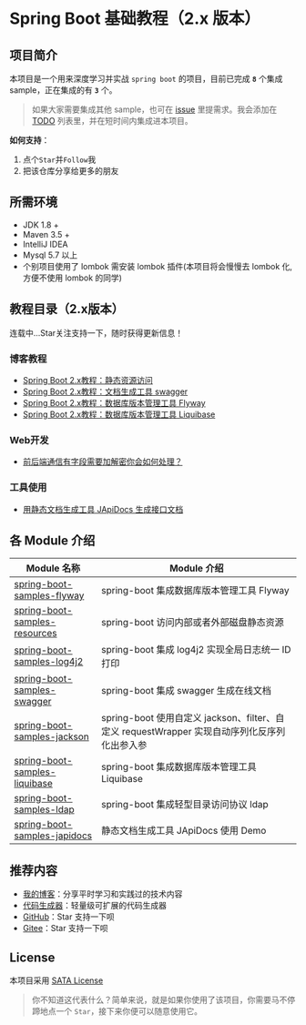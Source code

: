 # Spring Boot 基础教程（2.x 版本）

## 项目简介
本项目是一个用来深度学习并实战 `spring boot` 的项目，目前已完成 **`8`** 个集成 sample，正在集成的有 **`3`** 个。

> 如果大家需要集成其他 sample，也可在 [issue](https://github.com/zhuyizhuo/spring-boot-samples/issues/new) 里提需求。我会添加在 [TODO](./TODO.md) 列表里，并在短时间内集成进本项目。

**如何支持**：
1. 点个`Star`并`Follow`我
2. 把该仓库分享给更多的朋友

## 所需环境
- JDK 1.8 +
- Maven 3.5 +
- IntelliJ IDEA
- Mysql 5.7 以上
- 个别项目使用了 lombok 需安装 lombok 插件(本项目将会慢慢去 lombok 化,方便不使用 lombok 的同学)

## 教程目录（2.x版本）

连载中...Star关注支持一下，随时获得更新信息！

### 博客教程

- [Spring Boot 2.x教程：静态资源访问](http://zhuyizhuo.online/2020/06/11/spring-boot-resources-visit/)
- [Spring Boot 2.x教程：文档生成工具 swagger](http://zhuyizhuo.online/2020/06/17/spring-boot-swagger/)
- [Spring Boot 2.x教程：数据库版本管理工具 Flyway](http://zhuyizhuo.online/2020/06/21/spring-boot-flyway-database-version-control/)
- [Spring Boot 2.x教程：数据库版本管理工具 Liquibase](http://zhuyizhuo.online/2020/07/04/spring-boot-liquibase-database-version-controller/)

### Web开发
- [前后端通信有字段需要加解密你会如何处理？](http://zhuyizhuo.online/2020/07/12/spring-boot-jackson/)

### 工具使用
- [用静态文档生成工具 JApiDocs 生成接口文档](http://zhuyizhuo.online/2020/07/16/japidocs/)

## 各 Module 介绍

| Module 名称                                                  | Module 介绍                                                  |
| ------------------------------------------------------------ | ------------------------------------------------------------ |
| [spring-boot-samples-flyway](./spring-boot-2.x-samples/spring-boot-samples-flyway) | spring-boot 集成数据库版本管理工具 Flyway |
| [spring-boot-samples-resources](./spring-boot-2.x-samples/spring-boot-samples-resources) | spring-boot 访问内部或者外部磁盘静态资源 |
| [spring-boot-samples-log4j2](./spring-boot-2.x-samples/spring-boot-samples-log4j2)     | spring-boot 集成 log4j2 实现全局日志统一 ID 打印 |
| [spring-boot-samples-swagger](./spring-boot-2.x-samples/spring-boot-samples-swagger) | spring-boot 集成 swagger 生成在线文档 |
| [spring-boot-samples-jackson](./spring-boot-2.x-samples/spring-boot-samples-jackson) | spring-boot 使用自定义 jackson、filter、自定义 requestWrapper 实现自动序列化反序列化出参入参 |
| [spring-boot-samples-liquibase](./spring-boot-2.x-samples/spring-boot-samples-liquibase) | spring-boot 集成数据库版本管理工具 Liquibase |
| [spring-boot-samples-ldap](./spring-boot-2.x-samples/spring-boot-samples-ldap) | spring-boot 集成轻型目录访问协议 ldap |
| [spring-boot-samples-japidocs](./spring-boot-2.x-samples/spring-boot-samples-japidocs) | 静态文档生成工具 JApiDocs 使用 Demo |

## 推荐内容

- [我的博客](http://zhuyizhuo.online/)：分享平时学习和实践过的技术内容
- [代码生成器](http://zhuyizhuo.online/code-generator-doc/)：轻量级可扩展的代码生成器
- [GitHub](https://github.com/zhuyizhuo/spring-boot-samples)：Star 支持一下呗
- [Gitee](https://gitee.com/zhuyizhuo/spring-boot-samples)：Star 支持一下呗

## License

本项目采用 [SATA License](https://github.com/zTrix/sata-license)

> 你不知道这代表什么？简单来说，就是如果你使用了该项目，你需要马不停蹄地点一个 `Star`，接下来你便可以随意使用它。